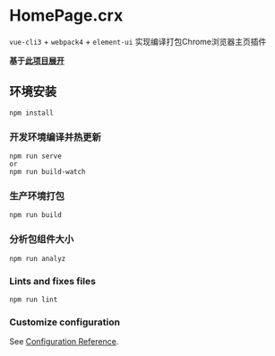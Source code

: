 # HomePage.crx
`vue-cli3` + `webpack4` + `element-ui`  实现编译打包Chrome浏览器主页插件

**基于[此项目展开]( https://github.com/jue/vue-extension-template )**

## 环境安装
```
npm install
```

### 开发环境编译并热更新
```
npm run serve
or
npm run build-watch
```

### 生产环境打包
```
npm run build
```

### 分析包组件大小
```
npm run analyz
```

### Lints and fixes files
```
npm run lint
```

### Customize configuration
See [Configuration Reference](https://cli.vuejs.org/config/).
